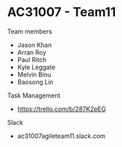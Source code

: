 # AC31007 - Team11

Team members
- Jason Khan
- Arran Roy
- Paul Ritch
- Kyle Leggate
- Melvin Binu
- Baosong Lin

Task Management
- https://trello.com/b/287K2pEG

Slack
- ac31007agileteam11.slack.com
